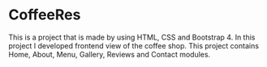 # CoffeeRes
This is a project that is made by using HTML, CSS and Bootstrap 4. In this project I developed frontend view of the coffee shop. This project contains Home, About, Menu, Gallery, Reviews and Contact modules. 
